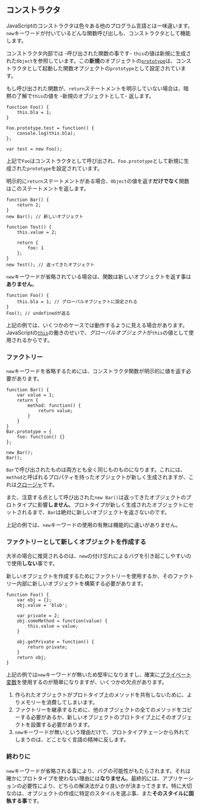 ## コンストラクタ

JavaScriptのコンストラクタは色々ある他のプログラム言語とは一味違います。`new`キーワードが付いているどんな関数呼び出しも、コンストラクタとして機能します。

コンストラクタ内部では -呼び出された関数の事です- `this`の値は新規に生成された`Object`を参照しています。この**新規**のオブジェクトの[`prototype`](#object.prototype)は、コンストラクタとして起動した関数オブジェクトの`prototype`として設定されています。

もし呼び出された関数が、`return`ステートメントを明示していない場合は、暗黙の了解で`this`の値を -新規のオブジェクトとして- 返します。

    function Foo() {
        this.bla = 1;
    }

    Foo.prototype.test = function() {
        console.log(this.bla);
    };

    var test = new Foo();

上記で`Foo`はコンストラクタとして呼び出され、`Foo.prototype`として新規に生成された`prototype`を設定されています。

明示的に`return`ステートメントがある場合、`Object`の値を返す**だけでなく**関数はこのステートメントを返します。

    function Bar() {
        return 2;
    }
    new Bar(); // 新しいオブジェクト

    function Test() {
        this.value = 2;

        return {
            foo: 1
        };
    }
    new Test(); // 返ってきたオブジェクト

`new`キーワードが省略されている場合は、関数は新しいオブジェクトを返す事は**ありません**。

    function Foo() {
        this.bla = 1; // グローバルオブジェクトに設定される
    }
    Foo(); // undefinedが返る

上記の例では、いくつかのケースでは動作するように見える場合があります。JavaScriptの[`this`](#function.this)の働きのせいで、*グローバルオブジェクト*が`this`の値として使用されるからです。

### ファクトリー

`new`キーワードを省略するためには、コンストラクタ関数が明示的に値を返す必要があります。

    function Bar() {
        var value = 1;
        return {
            method: function() {
                return value;
            }
        }
    }
    Bar.prototype = {
        foo: function() {}
    };

    new Bar();
    Bar();

`Bar`で呼び出されたものは両方とも全く同じものものになります。これには、`method`と呼ばれるプロパティを持ったオブジェクトが新しく生成されますが、これは[クロージャ](#function.closures)です。

また、注意する点として呼び出された`new Bar()`は返ってきたオブジェクトのプロトタイプに影響**しません**。プロトタイプが新しく生成されたオブジェクトにセットされるまで、`Bar`は絶対に新しいオブジェクトを返さないのです。

上記の例では、`new`キーワードの使用の有無は機能的に違いがありません。


### ファクトリーとして新しくオブジェクトを作成する

大半の場合に推奨されるのは、`new`の付け忘れによるバグを引き起こしやすいので使用**しない**事です。

新しいオブジェクトを作成するためにファクトリーを使用するか、そのファクトリー内部に新しいオブジェクトを構築する必要があります。

    function Foo() {
        var obj = {};
        obj.value = 'blub';

        var private = 2;
        obj.someMethod = function(value) {
            this.value = value;
        }

        obj.getPrivate = function() {
            return private;
        }
        return obj;
    }

上記の例では`new`キーワードが無いため堅牢になりますし、確実に[プライベート変数](#function.closures)を使用するのが簡単になりますが、いくつかの欠点があります。

 1. 作られたオブジェクトがプロトタイプ上のメソッドを共有しないために、よりメモリーを消費してしまいます。
 2. ファクトリーを継承するために、他のオブジェクトの全てのメソッドをコピーする必要があるか、新しいオブジェクトのプロトタイプ上にそのオブジェクトを設置する必要があります。
 3. `new`キーワードが無いという理由だけで、プロトタイプチェーンから外れてしまうのは、どことなく言語の精神に反します。

### 終わりに

`new`キーワードが省略される事により、バグの可能性がもたらされます。それは確かにプロトタイプを使わない理由には**なりません**。最終的には、アプリケーションの必要性により、どちらの解決法がより良いかが決まってきます。特に大切なのは、オブジェクトの作成に特定のスタイルを選ぶ事、また**そのスタイルに固執する事**です。


